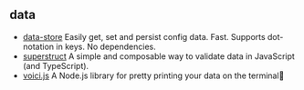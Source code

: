 ## data

- [data-store](https://github.com/jonschlinkert/data-store) Easily get, set and persist config data. Fast. Supports dot-notation in keys. No dependencies.
- [superstruct](https://github.com/ianstormtaylor/superstruct) A simple and composable way to validate data in JavaScript (and TypeScript).
- [voici.js](https://github.com/larswaechter/voici.js) A Node.js library for pretty printing your data on the terminal🎨